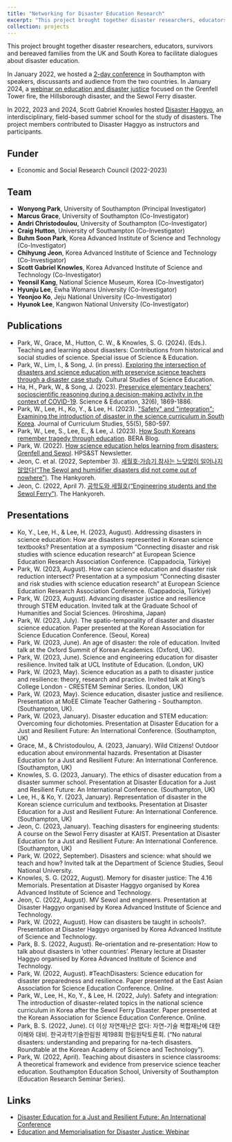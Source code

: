 ```yaml
---
title: "Networking for Disaster Education Research"
excerpt: "This project brought together disaster researchers, educators, survivors and bereaved families from the UK and South Korea to facilitate dialogues about disaster education. <br/><br/><img src='/images/disaster.jpg' width='400'>"
collection: projects
---
```


This project brought together disaster researchers, educators, survivors and bereaved families from the UK and South Korea to facilitate dialogues about disaster education. <br/>

In January 2022, we hosted a [2-day conference](https://sites.google.com/view/disastereducation/) in Southampton with speakers, discussants and audience from the two countries. In January 2024, a [webinar on education and disaster justice](https://wonyongpark89.github.io/posts/2024/01/education-and-memorialisation/) focused on the Grenfell Tower fire, the Hillsborough disaster, and the Sewol Ferry disaster. <br/>

In 2022, 2023 and 2024, Scott Gabriel Knowles hosted [Disaster Haggyo](https://www.disasterhaggyo.com/), an interdisciplinary, field-based summer school for the study of disasters. The project members contributed to Disaster Haggyo as instructors and participants.

## Funder <br/>
* Economic and Social Research Council (2022-2023)

## Team <br/>
* **Wonyong Park**, University of Southampton (Principal Investigator) <br/>
* **Marcus Grace**, University of Southampton (Co-Investigator) <br/>
* **Andri Christodoulou**, University of Southampton (Co-Investigator) <br/>
* **Craig Hutton**, University of Southampton (Co-Investigator) <br/>
* **Buhm Soon Park**, Korea Advanced Institute of Science and Technology (Co-Investigator) <br/>
* **Chihyung Jeon**, Korea Advanced Institute of Science and Technology (Co-Investigator) <br/>
* **Scott Gabriel Knowles**, Korea Advanced Institute of Science and Technology (Co-Investigator) <br/>
* **Yeonsil Kang**, National Science Museum, Korea (Co-Investigator) <br/>
* **Hyunju Lee**, Ewha Womans University (Co-Investigator) <br/>
* **Yeonjoo Ko**, Jeju National University (Co-Investigator) <br/>
* **Hyunok Lee**, Kangwon National University (Co-Investigator) <br/>

## Publications <br/>
* Park, W., Grace, M., Hutton, C. W., & Knowles, S. G. (2024). (Eds.). Teaching and learning about disasters: Contributions from historical and social studies of science. Special issue of Science & Education. <br/>
* Park, W., Lim, I., & Song, J. (in press). [Exploring the intersection of disasters and science education with preservice science teachers through a disaster case study](https://doi.org/10.1007/s11422-024-10225-3). Cultural Studies of Science Education. <br/>
* Ha, H., Park, W., & Song, J. (2023). [Preservice elementary teachers’ socioscientific reasoning during a decision-making activity in the context of COVID-19](https://doi.org/10.1007/s11191-022-00359-7). Science & Education, 32(6), 1869-1886. <br/>
* Park, W., Lee, H., Ko, Y., & Lee, H. (2023). ["Safety" and "integration": Examining the introduction of disaster in the science curriculum in South Korea](https://doi.org/10.1080/00220272.2023.2239887). Journal of Curriculum Studies, 55(5), 580-597. <br/>
* Park, W., Lee, S., Lee, E., & Lee, J. (2023). [How South Koreans remember tragedy through education](https://www.bera.ac.uk/blog/how-south-koreans-remember-tragedy-through-education). BERA Blog. 
* Park, W. (2022). [How science education helps learning from disasters: Grenfell and Sewol](https://www.hpsst.com/uploads/6/2/9/3/62931075/opinion_page.pdf). HPS&ST Newsletter. 
* Jeon, C. et al. (2022, September 3). [세월호·가습기 참사는 느닷없이 일어나지 않았다(“The Sewol and humidifier disasters did not come out of nowhere”)](https://www.hani.co.kr/arti/society/society_general/1057337.html). The Hankyoreh.  
* Jeon, C. (2022, April 7). [공학도와 세월호(“Engineering students and the Sewol Ferry”)](https://www.hani.co.kr/arti/opinion/column/1037947.html). The Hankyoreh. 

## Presentations <br/>
* Ko, Y., Lee, H., & Lee, H. (2023, August). Addressing disasters in science education: How are disasters represented in Korean science textbooks? Presentation at a symposium “Connecting disaster and risk studies with science education research“ at European Science Education Research Association Conference. (Cappadocia, Türkiye)
* Park, W. (2023, August). How can science education and disaster risk reduction intersect? Presentation at a symposium “Connecting disaster and risk studies with science education research“ at European Science Education Research Association Conference. (Cappadocia, Türkiye)
* Park, W. (2023, August). Advancing disaster justice and resilience through STEM education. Invited talk at the Graduate School of Humanities and Social Sciences. (Hiroshima, Japan)
* Park, W. (2023, July). The spatio-temporality of disaster and disaster science education. Paper presented at the Korean Association for Science Education Conference. (Seoul, Korea)
* Park, W. (2023, June). An age of disaster: the role of education. Invited talk at the Oxford Summit of Korean Academics. (Oxford, UK).
* Park, W. (2023, June). Science and engineering education for disaster resilience. Invited talk at UCL Institute of Education. (London, UK)
* Park, W. (2023, May). Science education as a path to disaster justice and resilience: theory, research and practice. Invited talk at King’s College London - CRESTEM Seminar Series. (London, UK)
* Park, W. (2023,  May). Science education, disaster justice and resilience. Presentation at MoEE Climate Teacher Gathering - Southampton. (Southampton, UK).
* Park, W. (2023, January). Disaster education and STEM education: Overcoming four dichotomies. Presentation at Disaster Education for a Just and Resilient Future: An International Conference. (Southampton, UK)
* Grace, M., & Christodoulou, A. (2023, January). Wild Citizens! Outdoor education about environmental hazards. Presentation at Disaster Education for a Just and Resilient Future: An International Conference. (Southampton, UK)
* Knowles, S. G. (2023, January). The ethics of disaster education from a disaster summer school. Presentation at Disaster Education for a Just and Resilient Future: An International Conference. (Southampton, UK)
* Lee, H., & Ko, Y. (2023, January). Representation of disaster in the Korean science curriculum and textbooks. Presentation at Disaster Education for a Just and Resilient Future: An International Conference. (Southampton, UK)
* Jeon, C. (2023, January). Teaching disasters for engineering students: A course on the Sewol Ferry disaster at KAIST. Presentation at Disaster Education for a Just and Resilient Future: An International Conference. (Southampton, UK)
* Park, W. (2022, September). Disasters and science: what should we teach and how? Invited talk at the Department of Science Studies, Seoul National University. 
* Knowles, S. G. (2022, August). Memory for disaster justice: The 4.16 Memorials. Presentation at Disaster Haggyo organised by Korea Advanced Institute of Science and Technology.
* Jeon, C. (2022, August). MV Sewol and engineers. Presentation at Disaster Haggyo organised by Korea Advanced Institute of Science and Technology.
* Park, W. (2022, August). How can disasters be taught in schools?. Presentation at Disaster Haggyo organised by Korea Advanced Institute of Science and Technology.
* Park, B. S. (2022, August). Re-orientation and re-presentation: How to talk about disasters in ‘other countries’. Plenary lecture at Disaster Haggyo organised by Korea Advanced Institute of Science and Technology.
* Park, W. (2022, August). #TeachDisasters: Science education for disaster preparedness and resilience. Paper presented at the East Asian Association for Science Education Conference. Online.
* Park, W., Lee, H., Ko, Y., & Lee, H. (2022, July). Safety and integration: The introduction of disaster-related topics in the national science curriculum in Korea after the Sewol Ferry Disaster. Paper presented at the Korean Association for Science Education Conference. Online.
* Park, B. S. (2022, June). 더 이상 자연재난은 없다: 자연-기술 복합재난에 대한 이해와 대비. 한국과학기술한림원 제198회 한림원탁토론회. (“No natural disasters: understanding and preparing for na-tech disasters. Roundtable at the Korean Academy of Science and Technology”).
* Park, W. (2022, April). Teaching about disasters in science classrooms: A theoretical framework and evidence from preservice science teacher education. Southampton Education School, University of Southampton (Education Research Seminar Series).

## Links <br/>
* [Disaster Education for a Just and Resilient Future: An International Conference](https://sites.google.com/view/disastereducation/)
* [Education and Memorialisation for Disaster Justice: Webinar](https://wonyongpark89.github.io/posts/2024/01/education-and-memorialisation/)